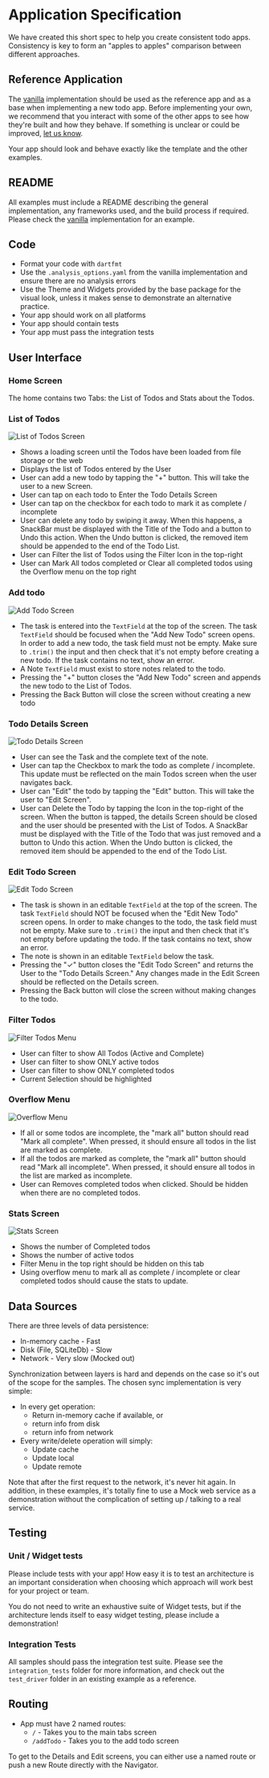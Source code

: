 # Application Specification

We have created this short spec to help you create consistent todo apps. Consistency is key to form an "apples to apples" comparison between different approaches.

## Reference Application

The [vanilla](vanilla/) implementation should be used as the reference app and as a base when implementing a new todo app. Before implementing your own, we recommend that you interact with some of the other apps to see how they're built and how they behave. If something is unclear or could be improved, [let us know](https://github.com/brianegan/flutter_architecture_samples/issues).

Your app should look and behave exactly like the template and the other examples.

## README

All examples must include a README describing the general implementation, any frameworks used, and the build process if required. Please check the [vanilla](vanilla/) implementation for an example.

## Code

- Format your code with `dartfmt`
- Use the `.analysis_options.yaml` from the vanilla implementation and ensure there are no analysis errors
- Use the Theme and Widgets provided by the base package for the visual look, unless it makes sense to demonstrate an alternative practice.
- Your app should work on all platforms
- Your app should contain tests
- Your app must pass the integration tests

## User Interface

### Home Screen

The home contains two Tabs: the List of Todos and Stats about the Todos.  

### List of Todos

![List of Todos Screen](assets/todo-list.png)

  - Shows a loading screen until the Todos have been loaded from file storage or the web
  - Displays the list of Todos entered by the User
  - User can add a new todo by tapping the "+" button. This will take the user to a new Screen.
  - User can tap on each todo to Enter the Todo Details Screen
  - User can tap on the checkbox for each todo to mark it as complete / incomplete
  - User can delete any todo by swiping it away. When this happens, a SnackBar must be displayed with the Title of the Todo and a button to Undo this action. When the Undo button is clicked, the removed item should be appended to the end of the Todo List.
  - User can Filter the list of Todos using the Filter Icon in the top-right
  - User can Mark All todos completed or Clear all completed todos using the Overflow menu on the top right

### Add todo

![Add Todo Screen](assets/add-todo.png)

  - The task is entered into the `TextField` at the top of the screen. The task `TextField` should be focused when the "Add New Todo" screen opens. In order to add a new todo, the task field must not be empty. Make sure to `.trim()` the input and then check that it's not empty before creating a new todo. If the task contains no text, show an error.  
  - A Note `TextField` must exist to store notes related to the todo.
  - Pressing the "+" button closes the "Add New Todo" screen and appends the new todo to the List of Todos.
  - Pressing the Back Button will close the screen without creating a new todo
  
### Todo Details Screen

![Todo Details Screen](assets/todo-details.png)

  - User can see the Task and the complete text of the note.  
  - User can tap the Checkbox to mark the todo as complete / incomplete. This update must be reflected on the main Todos screen when the user navigates back.  
  - User can "Edit" the todo by tapping the "Edit" button. This will take the user to "Edit Screen".
  - User can Delete the Todo by tapping the Icon in the top-right of the screen. When the button is tapped, the details Screen should be closed and the user should be presented with the List of Todos. A SnackBar must be displayed with the Title of the Todo that was just removed and a button to Undo this action. When the Undo button is clicked, the removed item should be appended to the end of the Todo List.  

### Edit Todo Screen

![Edit Todo Screen](assets/edit-todo.png)

  - The task is shown in an editable `TextField` at the top of the screen. The task `TextField` should NOT be focused when the "Edit New Todo" screen opens. In order to make changes to the todo, the task field must not be empty. Make sure to `.trim()` the input and then check that it's not empty before updating the todo. If the task contains no text, show an error.  
  - The note is shown in an editable `TextField` below the task.
  - Pressing the "✓" button closes the "Edit Todo Screen" and returns the User to the "Todo Details Screen." Any changes made in the Edit Screen should be reflected on the Details screen.
  - Pressing the Back button will close the screen without making changes to the todo.

### Filter Todos

![Filter Todos Menu](assets/filter.png)

  - User can filter to show All Todos (Active and Complete)
  - User can filter to show ONLY active todos
  - User can filter to show ONLY completed todos
  - Current Selection should be highlighted

### Overflow Menu

![Overflow Menu](assets/mark-all.png)

  - If all or some todos are incomplete, the "mark all" button should read "Mark all complete". When pressed, it should ensure all todos in the list are marked as complete. 
  - If all the todos are marked as complete, the "mark all" button should read "Mark all incomplete". When pressed, it should ensure all todos in the list are marked as incomplete.
  - User can Removes completed todos when clicked. Should be hidden when there are no completed todos. 

### Stats Screen

![Stats Screen](assets/stats.png)

  - Shows the number of Completed todos
  - Shows the number of active todos
  - Filter Menu in the top right should be hidden on this tab
  - Using overflow menu to mark all as complete / incomplete or clear completed todos should cause the stats to update. 

## Data Sources

There are three levels of data persistence:

  - In-memory cache - Fast
  - Disk (File, SQLiteDb) - Slow
  - Network - Very slow (Mocked out)
  
Synchronization between layers is hard and depends on the case so it's out of the scope for the samples. The chosen sync implementation is very simple:

  - In every get operation:
    - Return in-memory cache if available, or
    - return info from disk
    - return info from network 
  - Every write/delete operation will simply:
    - Update cache
    - Update local
    - Update remote
    
Note that after the first request to the network, it's never hit again. In addition, in these examples, it's totally fine to use a Mock web service as a demonstration without the complication of setting up / talking to a real service.

## Testing

### Unit / Widget tests

Please include tests with your app! How easy it is to test an architecture is an important consideration when choosing which approach will work best for your project or team.

You do not need to write an exhaustive suite of Widget tests, but if the architecture lends itself to easy widget testing, please include a demonstration!

### Integration Tests

All samples should pass the integration test suite. Please see the `integration_tests` folder for more information, and check out the `test_driver` folder in an existing example as a reference.

## Routing

  - App must have 2 named routes: 
    - `/` - Takes you to the main tabs screen
    - `/addTodo` - Takes you to the add todo screen
    
To get to the Details and Edit screens, you can either use a named route or push a new Route directly with the Navigator.
